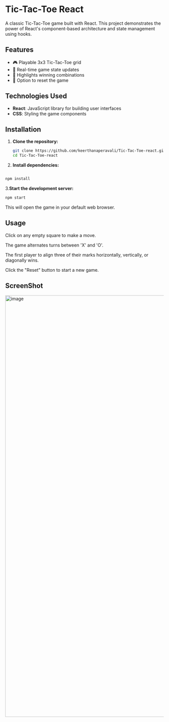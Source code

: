 # Tic-Tac-Toe React

A classic Tic-Tac-Toe game built with React. This project demonstrates the power of React's component-based architecture and state management using hooks.

## Features

- 🎮 Playable 3x3 Tic-Tac-Toe grid
- 🔄 Real-time game state updates
- 🧠 Highlights winning combinations
- 🔁 Option to reset the game

## Technologies Used

- **React**: JavaScript library for building user interfaces
- **CSS**: Styling the game components

## Installation

1. **Clone the repository:**

   ```bash
   git clone https://github.com/keerthanaperavali/Tic-Tac-Toe-react.git
   cd Tic-Tac-Toe-react
   
2. **Install dependencies:**

```bash

npm install
```

3.**Start the development server:**
```bash
npm start
```

This will open the game in your default web browser.


## Usage

Click on any empty square to make a move.

The game alternates turns between 'X' and 'O'.

The first player to align three of their marks horizontally, vertically, or diagonally wins.

Click the "Reset" button to start a new game. 

## ScreenShot

<img width="2877" height="1338" alt="image" src="https://github.com/user-attachments/assets/d80db833-06a3-4208-8fdf-58d83b1625ff" />
